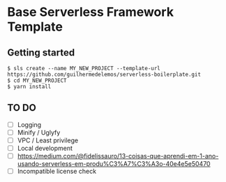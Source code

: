 # Base Serverless Framework Template

## Getting started

```
$ sls create --name MY_NEW_PROJECT --template-url https://github.com/guilhermedelemos/serverless-boilerplate.git
$ cd MY_NEW_PROJECT
$ yarn install
```

## TO DO

- [ ] Logging
- [ ] Minify / Uglyfy
- [ ] VPC / Least privilege
- [ ] Local development
- [ ] https://medium.com/@fidelissauro/13-coisas-que-aprendi-em-1-ano-usando-serverless-em-produ%C3%A7%C3%A3o-40e4e5e50470
- [ ] Incompatible license check